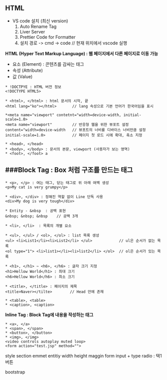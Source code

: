 HTML
----

* VS code 설치 (최신 version)
  1. Auto Rename Tag
  2. Liver Server
  3. Prettier Code for Formatter
  4. 설치 경로 -> cmd -> code // 현재 위치에서 vscode 실행               


**HTML (Hyper Text Markup Language) : 웹 페이지에서 다른 페이지로 이동 가능**
* 요소 (Element) : 콘텐츠를 감싸는 태그
* 속성 (Attribute)
* 값 (Value)

```
* !DOCTPYE : HTML 버전 정보
<!DOCTYPE HTML5>

* <html>, </html> : html 문서의 시작, 끝
<html lang="ko"></html>       // lang 속성으로 기본 언어가 한국어임을 표시

*<meta name="viewport" contetnt="width=device-width, initial-scale=1.0>
<meta name="viewport"         // 반응형 웹을 위한 뷰포트 설정
content="width=device-width   // 뷰포트의 너비를 디바이스 너비만큼 설정
initial-scale=1.0>            // 페이지 첫 로드 시에 확대, 축소 지정

* <head>, </head>
* <body>, </body> : 문서의 본문, viewport (사용자가 보는 영역)
* <foot>, </foot> a
```

###Block Tag : Box 처럼 구조를 만드는 태그
-------------------------------------------
```
* <p>, </p> : 여는 태그, 닫는 태그로 위 아래 여백 생성
<p>My cat is very grumpy</p>

* <div>, </div> : 정해진 역할 없이 Line 단독 사용
<div>My dog is very tough</div>

* Entity - &nbsp  : 공백 표현
&nbsp; &nbsp; &nbsp    // 공백 3개

* <li>, </li>  : 목록의 개별 요소

* <ul>, </ul> / <ol>, </ol> : list 목록 생성
<ul> <li>List1</li><li>List2</li> </ul>            // ul은 순서가 없는 목록 
<ol type="1"> <li>list1></li><li>list2</li> </ol>  // ol은 순서가 있는 목록

* <h1>, </h1> ~ <h6>, </h6> : 글자 크기 지정 
<h1>Hellow World</h1> : 최대 크기
<h6>Hellow World</h6> : 최소 크기

* <title>, </title> : 페이지의 제목
<title>Naver></tilte>        // Head 안에 존재

* <table>, <table>
* <caption>, <caption>

```
**Inline Tag : Block Tag에 내용을 작성하는 태그**
```
* <a>, </a>
* <span>, </span>
* <button>, </button>
* <img>, </img>
<video controls autoplay muted loop>
<form action="test.jsp" method="">
```
style
section
emmet
entitiy
width height
maggin
form
input + type
radio : 택1 버튼

bootstrap

